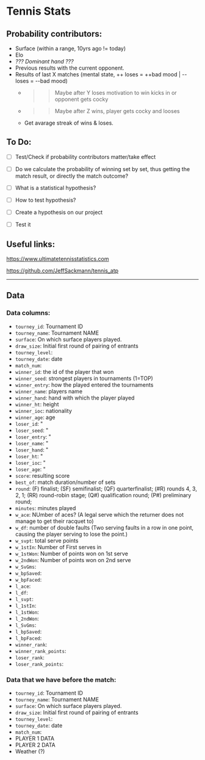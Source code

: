 # Tennis Stats

## Probability contributors:
- Surface (within a range, 10yrs ago != today)
- Elo
- *??? Dominant hand ???*
- Previous results with the current opponent.
- Results of last X matches (mental state, ++ loses = ++bad mood | -- loses = --bad mood)
  - >> Maybe after Y loses motivation to win kicks in or opponent gets cocky
  - >> Maybe after Z wins, player gets cocky and looses
  - Get avarage streak of wins & loses.


## To Do:
- [ ] Test/Check if probability contributors matter/take effect
- [ ] Do we calculate the probability of winning set by set, thus getting the match result, or directly the match outcome?
- [ ] What is a statistical hypothesis?
- [ ] How to test hypothesis?
- [ ] Create a hypothesis on our project
- [ ] Test it


## Useful links:
https://www.ultimatetennisstatistics.com

https://github.com/JeffSackmann/tennis_atp


- - -


## Data

### Data columns:
- `tourney_id`: Tournament ID 
- `tourney_name`: Tournament NAME
- `surface`: On which surface players played.
- `draw_size`: Initial first round of pairing of entrants
- `tourney_level`: 
- `tourney_date`: date
- `match_num`: 
- `winner_id`: the id of the player that won
- `winner_seed`: strongest players in tournaments (1=TOP)
- `winner_entry`: how the played entered the tournaments
- `winner_name`: players name
- `winner_hand`: hand with which the player played
- `winner_ht`: height
- `winner_ioc`: nationality
- `winner_age`: age
- `loser_id`: "
- `loser_seed`: "
- `loser_entry`: "
- `loser_name`: "
- `loser_hand`: "
- `loser_ht`: "
- `loser_ioc`: "
- `loser_age`: "
- `score`: resulting score
- `best_of`: match duration/number of sets
- `round`: 	(F) finalist; (SF) semifinalist; (QF) quarterfinalist; (#R) rounds 4, 3, 2, 1; (RR) round-robin stage; (Q#) qualification round; (P#) preliminary round; 
- `minutes`: minutes played
- `w_ace`: NUmber of aces? (A legal serve which the returner does not manage to get their racquet to)
- `w_df`: number of double faults (Two serving faults in a row in one point, causing the player serving to lose the point.)
- `w_svpt`: total serve points
- `w_1stIn`:  Number of First serves in
- `w_1stWon`: Number of points won on 1st serve
- `w_2ndWon`: Number of points won on 2nd serve
- `w_SvGms`: 
- `w_bpSaved`: 
- `w_bpFaced`: 
- `l_ace`: 
- `l_df`:
- `l_svpt`: 
- `l_1stIn`: 
- `l_1stWon`: 
- `l_2ndWon`: 
- `l_SvGms`: 
- `l_bpSaved`: 
- `l_bpFaced`: 
- `winner_rank`:
- `winner_rank_points`:
- `loser_rank`:
- `loser_rank_points`:


### Data that we have before the match:
- `tourney_id`: Tournament ID 
- `tourney_name`: Tournament NAME
- `surface`: On which surface players played.
- `draw_size`: Initial first round of pairing of entrants
- `tourney_level`: 
- `tourney_date`: date
- `match_num`: 
- PLAYER 1 DATA
- PLAYER 2 DATA
- Weather (?)
